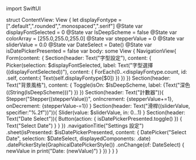 import SwiftUI

struct ContentView: View {
    let displayFontype = [".default",".rounded",".monospaced",".serif"]
    @State var displayFontSelected = 0
    @State var IsDeepScheme = false
    @State var colorArray = [255.0,255.0,255.0]
    @State var stepperValue = 0
    @State var sliderValue = 0.0
    @State var DateSelect = Date()
    @State var isDatePickerPresented = false
    var body: some View {
        NavigationView{
            Form(content: {
                Section(header: Text("字型設定"), content: {
                    Picker(selection: $displayFontSelected,
                           label: Text("字型選擇(\(displayFontSelected))"),
                           content: {
                        ForEach(0..<displayFontype.count,
                                id: \.self,
                                content:{
                            Text(self.displayFontype[$0])
                        })
                    })
                })
                Section(header: Text("背景風格"),
                        content: {
                    Toggle(isOn: $IsDeepScheme,
                           label: {Text("深色(\(String(IsDeepScheme)))")
                    })
                })
                Section(header: Text("計數器")){
                    Stepper("Stepper(\(stepperValue))",
                            onIncrement: {stepperValue+=1},
                            onDecrement: {stepperValue-=1})
                }
                Section(header: Text("滑桿(\(sliderValue, specifier:"%.2f"))")){
                    Slider(value: $sliderValue, in: 0...1)
                }
                Section(header: Text("Date Select")){
                    Button(action: {
                        isDatePickerPresented.toggle()
                    }) {
                        Text("Select Date")
                    }
                }
            })
            .navigationTitle("Settings 設定")
            .sheet(isPresented: $isDatePickerPresented, content: {
                    DatePicker("Select Date", selection: $DateSelect, displayedComponents: .date)
                        .datePickerStyle(GraphicalDatePickerStyle())
                        .onChange(of: DateSelect) { newValue in
                            print("Date: \(newValue)")
                        }
            })
        }
    }
}

